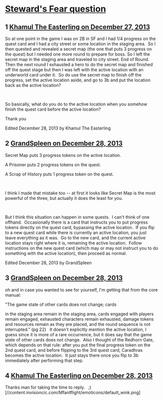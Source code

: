 # [Steward&#039;s Fear question](https://community.fantasyflightgames.com/topic/95806-stewards-fear-question/)

## 1 [Khamul The Easterling on December 27, 2013](https://community.fantasyflightgames.com/topic/95806-stewards-fear-question/?do=findComment&comment=939194)

So at one point in the game I was on 2B in SF and I had 1/4 progress on the quest card and I had a city street or some location in the staging area.  So I then quested and revealed a secret map (the one that puts 3 progress on the quest) but I needed one more round to prepare for boss. So I left the secret map in the staging area and traveled to city street. End of Round. Then the next round I exhausted a hero to do the secret map and finished off the quest stage but then I was left with the active location with an underworld card under it.  So do use the secret map to finish off the progress, set the active location aside, and go to 3b and put the location back as the active location?

 

So basically, what do you do to the active location when you somehow finish the quest card before the active location?

Thank you

Edited December 28, 2013 by Khamul The Easterling

## 2 [GrandSpleen on December 28, 2013](https://community.fantasyflightgames.com/topic/95806-stewards-fear-question/?do=findComment&comment=939665)

Secret Map puts 3 progress tokens on the active location.

A Prisoner puts 2 progress tokens on the quest.

A Scrap of History puts 1 progress token on the quest.

 

I think I made that mistake too -- at first it looks like Secret Map is the most powerful of the three, but actually it does the least for you.

 

But I think this situation can happen in some quests.  I can't think of one offhand.  Occasionally there is a card that instructs you to put progress tokens directly on the quest card, bypassing the active location.  If you flip to a new quest card while there is currently an active location, you just leave everything as it was.  Go to the new card, and the current active location stays right where it is, remaining the active location.  Follow instructions on the new quest card (which may or may not instruct you to do something with the active location), then proceed as normal.  

Edited December 28, 2013 by GrandSpleen

## 3 [GrandSpleen on December 28, 2013](https://community.fantasyflightgames.com/topic/95806-stewards-fear-question/?do=findComment&comment=939669)

oh and in case you wanted to see for yourself, I'm getting that from the core manual:

"The game state of other cards does not change; cards

in the staging area remain in the staging area, cards
engaged with players remain engaged, exhausted
characters remain exhausted, damage tokens and
resources remain as they are placed, and the round
sequence is not interrupted." (pg 22)
 
It doesn't explicitly mention the active location, I guess since it is more of a rare occurrence, but it does say that the game state of other cards does not change.  Also I thought of the Redhorn Gate, which depends on that rule: after you put the final progress token on the 2nd quest card, and before flipping to the 3rd quest card, Caradhras becomes the active location.  It just stays there once you flip to 3b immediately after performing that step.

## 4 [Khamul The Easterling on December 28, 2013](https://community.fantasyflightgames.com/topic/95806-stewards-fear-question/?do=findComment&comment=939869)

Thanks man for taking the time to reply.   ;) [//content.invisioncic.com/Mfantflight/emoticons/default_wink.png]

